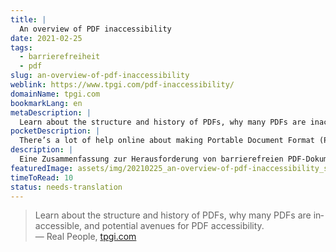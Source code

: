 ```yaml
---
title: |
  An overview of PDF inaccessibility
date: 2021-02-25
tags:
  - barrierefreiheit
  - pdf
slug: an-overview-of-pdf-inaccessibility
weblink: https://www.tpgi.com/pdf-inaccessibility/
domainName: tpgi.com
bookmarkLang: en
metaDescription: |
  Learn about the structure and history of PDFs, why many PDFs are inaccessible, and potential avenues for PDF accessibility.
pocketDescription: |
  There’s a lot of help online about making Portable Document Format (PDF) accessible. Even with all the advice out there, I still encounter people who find it difficult to make their documents friendly to people with disabilities.
description: |
  Eine Zusammenfassung zur Herausforderung von barrierefreien PDF-Dokumenten.
featuredImage: assets/img/20210225_an-overview-of-pdf-inaccessibility_screenshot.png
timeToRead: 10
status: needs-translation
---
```

<blockquote lang="en">Learn about the structure and history of PDFs, why many PDFs are inaccessible, and potential avenues for PDF accessibility.
<footer>— Real People, <a href="https://www.tpgi.com/pdf-inaccessibility/">tpgi.com</a></footer></blockquote>
